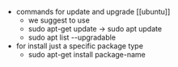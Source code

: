- commands for update and upgrade [[ubuntu]]
	- we suggest to use
	- sudo apt-get update -> sudo apt update
	- sudo apt list --upgradable
- for install just a specific package type
	- sudo apt-get install package-name